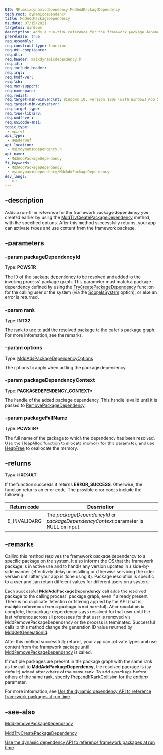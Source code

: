```yaml
---
UID: NF:msixdynamicdependency.MddAddPackageDependency
tech.root: dynamicdependency
title: MddAddPackageDependency
ms.date: 07/15/2021 
targetos: Windows
description: Adds a run-time reference for the framework package dependency you created earlier by using the MddTryCreatePackageDependency method, with the specified options. After this method successfully returns, your app can activate types and use content from the framework package.
prerelease: true
req.assembly: 
req.construct-type: function
req.ddi-compliance: 
req.dll: 
req.header: msixdynamicdependency.h
req.idl: 
req.include-header: 
req.irql: 
req.kmdf-ver: 
req.lib: 
req.max-support: 
req.namespace: 
req.redist: 
req.target-min-winverclnt: Windows 10, version 1809 (with Windows App SDK 1.0 Preview 1 or later)
req.target-min-winversvr: 
req.target-type: 
req.type-library: 
req.umdf-ver: 
req.unicode-ansi: 
topic_type:
 - apiref
api_type:
 - HeaderDef
api_location:
 - msixdynamicdependency.h
api_name:
 - MddAddPackageDependency
f1_keywords:
 - MddAddPackageDependency
 - msixdynamicdependency/MddAddPackageDependency
dev_langs:
 - c++
---
```


## -description

Adds a run-time reference for the framework package dependency you created earlier by using the [MddTryCreatePackageDependency](nf-msixdynamicdependency-mddtrycreatepackagedependency.md) method, with the specified options. After this method successfully returns, your app can activate types and use content from the framework package.

## -parameters

### -param packageDependencyId

Type: **PCWSTR**

The ID of the package dependency to be resolved and added to the invoking process' package graph. This parameter must match a package dependency defined by using the [TryCreatePackageDependency](nf-msixdynamicdependency-mddtrycreatepackagedependency.md) function for the calling user or the system (via the [ScopeIsSystem](ne-msixdynamicdependency-mddcreatepackagedependencyoptions.md) option), or else an error is returned.

### -param rank

Type: **INT32**

The rank to use to add the resolved package to the caller's package graph. For more information, see the remarks.

### -param options

Type: [MddAddPackageDependencyOptions](ne-msixdynamicdependency-mddaddpackagedependencyoptions.md)

The options to apply when adding the package dependency.

### -param packageDependencyContext

Type: **PACKAGEDEPENDENCY_CONTEXT\***

The handle of the added package dependency. This handle is valid until it is passed to [RemovePackageDependency](nf-msixdynamicdependency-mddremovepackagedependency.md).

### -param packageFullName

Type: **PCWSTR\***

The full name of the package to which the dependency has been resolved. Use the [HeapAlloc](/windows/win32/api/heapapi/nf-heapapi-heapalloc) function to allocate memory for this parameter, and use [HeapFree](/windows/win32/api/heapapi/nf-heapapi-heapfree) to deallocate the memory.

## -returns

Type: **HRESULT**

If the function succeeds it returns **ERROR_SUCCESS**. Otherwise, the function returns an error code. The possible error codes include the following.

| Return code | Description |
|-------------|-------------|
| E_INVALIDARG | The *packageDependencyId* or *packageDependencyContext* parameter is NULL on input. |

## -remarks

Calling this method resolves the framework package dependency to a specific package on the system. It also informs the OS that the framework package is in active use and to handle any version updates in a side-by-side manner (effectively delay uninstalling or otherwise servicing the older version until after your app is done using it). Package resolution is specific to a user and can return different values for different users on a system.

Each successful **MddAddPackageDependency** call adds the resolved package to the calling process' package graph, even if already present. There is no duplicate detection or filtering applied by the API (that is, multiple references from a package is not harmful). After resolution is complete, the package dependency stays resolved for that user until the last reference across all processes for that user is removed via [MddRemovePackageDependency](nf-msixdynamicdependency-mddremovepackagedependency.md) or the process is terminated. Successful calls to this method change the generation ID value returned by [MddGetGenerationId](nf-msixdynamicdependency-mddgetgenerationid.md).

After this method successfully returns, your app can activate types and use content from the framework package until [MddRemovePackageDependency](nf-msixdynamicdependency-mddremovepackagedependency.md) is called.

If multiple packages are present in the package graph with the same rank as the call to **MddAddPackageDependency**, the resolved package is (by default) added after others of the same rank. To add a package before others of the same rank, specify [PrependIfRankCollision](ne-msixdynamicdependency-mddaddpackagedependencyoptions.md) for the *options* parameter.

For more information, see [Use the dynamic dependency API to reference framework packages at run time](/windows/apps/desktop/modernize/framework-packages/use-the-dynamic-dependency-api).

## -see-also

[MddRemovePackageDependency](nf-msixdynamicdependency-mddremovepackagedependency.md)


[MddTryCreatePackageDependency](nf-msixdynamicdependency-mddtrycreatepackagedependency.md)


[Use the dynamic dependency API to reference framework packages at run time](/windows/apps/desktop/modernize/framework-packages/use-the-dynamic-dependency-api)